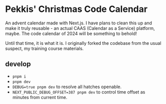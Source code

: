 # Pekkis' Christmas Code Calendar

An advent calendar made with Next.js. I have plans to clean this up and
make it truly reusable - an actual CAAS (Calendar as a Service) platform, maybe.
The code calendar of 2024 will be something to behold!

Until that time, it is what it is. I originally forked the codebase from the usual suspect,
my training course materials.

## develop

- `pnpm i`
- `pnpm dev`
- `DEBUG=true pnpm dev` to resolve all hatches openable.
- `NEXT_PUBLIC_DEBUG_OFFSET=387 pnpm dev` to control time offset as minutes from current time.
